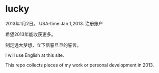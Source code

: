 lucky
=====
2013年1月2日。
USA-time:Jan 1,2013. 注册账户


希望2013年能收获更多。

制定远大梦想，立下信誓旦旦的誓言。


I will use English at this site.


This repo collects pieces of my work or personal development in 2013. 
